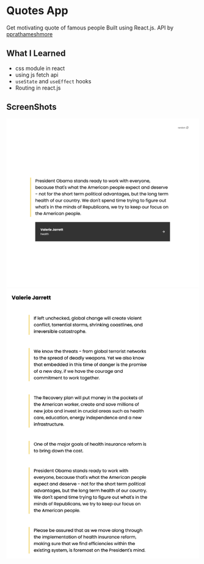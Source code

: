 # Quotes App

Get motivating quote of famous people Built using React.js. API by [pprathameshmore](https://pprathameshmore.github.io/QuoteGarden/)

## What I Learned

-   css module in react
-   using js fetch api
-   `useState` and `useEffect` hooks
-   Routing in react.js

## ScreenShots

![index_page](images/1.png)
![6_quote_page](images/2.png)
